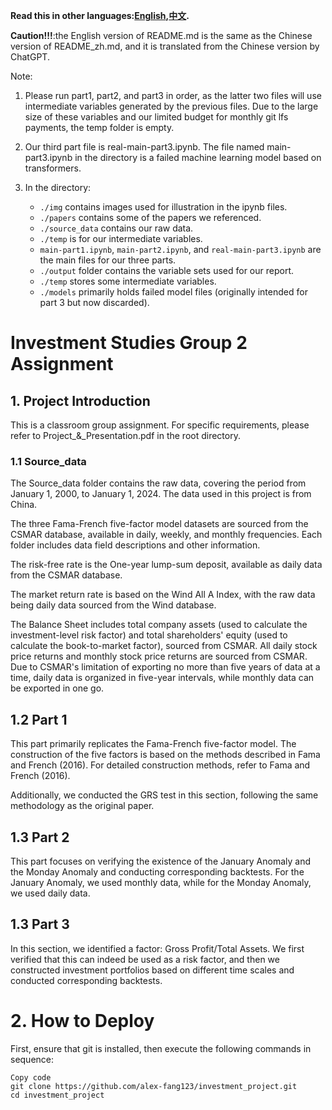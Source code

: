 **Read this in other languages:[English](README.md),[中文](README_zh.md).**

**Caution!!!**:the English version of README.md is the same as the Chinese version of README_zh.md, and it is translated from the Chinese version by ChatGPT.

Note:
1. Please run part1, part2, and part3 in order, as the latter two files will use intermediate variables generated by the previous files. Due to the large size of these variables and our limited budget for monthly git lfs payments, the temp folder is empty.

2. Our third part file is real-main-part3.ipynb. The file named main-part3.ipynb in the directory is a failed machine learning model based on transformers.

3. In the directory:
   - `./img` contains images used for illustration in the ipynb files.
   - `./papers` contains some of the papers we referenced.
   - `./source_data` contains our raw data.
   - `./temp` is for our intermediate variables.
   - `main-part1.ipynb`, `main-part2.ipynb`, and `real-main-part3.ipynb` are the main files for our three parts.
   - `./output` folder contains the variable sets used for our report.
   - `./temp` stores some intermediate variables.
   - `./models` primarily holds failed model files (originally intended for part 3 but now discarded).

# Investment Studies Group 2 Assignment
## 1. Project Introduction
This is a classroom group assignment. For specific requirements, please refer to Project_&_Presentation.pdf in the root directory.

### 1.1 Source_data
The Source_data folder contains the raw data, covering the period from January 1, 2000, to January 1, 2024. The data used in this project is from China.

The three Fama-French five-factor model datasets are sourced from the CSMAR database, available in daily, weekly, and monthly frequencies. Each folder includes data field descriptions and other information.

The risk-free rate is the One-year lump-sum deposit, available as daily data from the CSMAR database.

The market return rate is based on the Wind All A Index, with the raw data being daily data sourced from the Wind database.

The Balance Sheet includes total company assets (used to calculate the investment-level risk factor) and total shareholders' equity (used to calculate the book-to-market factor), sourced from CSMAR.
All daily stock price returns and monthly stock price returns are sourced from CSMAR. Due to CSMAR's limitation of exporting no more than five years of data at a time, daily data is organized in five-year intervals, while monthly data can be exported in one go.

## 1.2 Part 1
This part primarily replicates the Fama-French five-factor model. The construction of the five factors is based on the methods described in Fama and French (2016). For detailed construction methods, refer to Fama and French (2016).

Additionally, we conducted the GRS test in this section, following the same methodology as the original paper.

## 1.3 Part 2
This part focuses on verifying the existence of the January Anomaly and the Monday Anomaly and conducting corresponding backtests. For the January Anomaly, we used monthly data, while for the Monday Anomaly, we used daily data.

## 1.3 Part 3
In this section, we identified a factor: Gross Profit/Total Assets. We first verified that this can indeed be used as a risk factor, and then we constructed investment portfolios based on different time scales and conducted corresponding backtests.

# 2. How to Deploy
First, ensure that git is installed, then execute the following commands in sequence:

```shell
Copy code
git clone https://github.com/alex-fang123/investment_project.git
cd investment_project
```